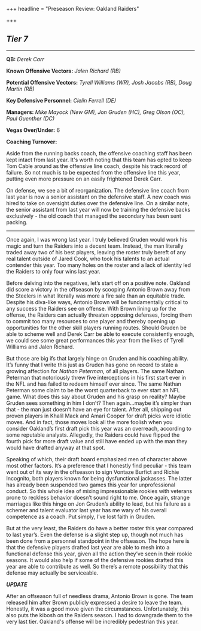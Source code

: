 +++
headline = "Preseason Review: Oakland Raiders"

+++
## **_Tier 7_**

***

**QB:** _Derek Carr_

**Known Offensive Vectors:** _Jalen Richard (RB)_

**Potential Offensive Vectors:** _Tyrell Williams (WR), Josh Jacobs (RB), Doug Martin (RB)_

**Key Defensive Personnel:** _Clelin Ferrell (DE)_

**Managers:** _Mike Mayock (New GM), Jon Gruden (HC), Greg Olson (OC), Paul Guenther (DC)_

**Vegas Over/Under:** 6

**Coaching Turnover:**

Aside from the running backs coach, the offensive coaching staff has been kept intact from last year. It's worth noting that this team has opted to keep Tom Cable around as the offensive line coach, despite his track record of failure. So not much is to be expected from the offensive line this year, putting even more pressure on an easily frightened Derek Carr.

On defense, we see a bit of reorganization. The defensive line coach from last year is now a senior assistant on the defensive staff. A new coach was hired to take on oversight duties over the defensive line. On a similar note, the senior assistant from last year will now be training the defensive backs exclusively - the old coach that managed the secondary has been sent packing.

***

Once again, I was wrong last year. I truly believed Gruden would work his magic and turn the Raiders into a decent team. Instead, the man literally traded away two of his best players, leaving the roster truly bereft of any real talent outside of Jared Cook, who took his talents to an actual contender this year. Too many holes on the roster and a lack of identity led the Raiders to only four wins last year.

Before delving into the negatives, let’s start off on a positive note. Oakland did score a victory in the offseason by scooping Antonio Brown away from the Steelers in what literally was more a fire sale than an equitable trade. Despite his diva-like ways, Antonio Brown will be fundamentally critical to any success the Raiders see on offense. With Brown lining up for the offense, the Raiders can actually threaten opposing defenses, forcing them to commit too many resources to one player and thereby opening up opportunities for the other skill players running routes. Should Gruden be able to scheme well and Derek Carr be able to execute consistently enough, we could see some great performances this year from the likes of Tyrell Williams and Jalen Richard.

But those are big ifs that largely hinge on Gruden and his coaching ability. It’s funny that I write this just as Gruden has gone on record to state a growing affection for _Nathan Peterman,_ of all players. The same Nathan Peterman that notoriously threw five interceptions in his first start ever in the NFL and has failed to redeem himself ever since. The same Nathan Peterman some claim to be the worst quarterback to ever start an NFL game. What does this say about Gruden and his grasp on reality? Maybe Gruden sees something in him I don’t? Then again...maybe it’s simpler than that - the man just doesn’t have an eye for talent. After all, shipping out proven players in Khalil Mack and Amari Cooper for draft picks were idiotic moves. And in fact, those moves look all the more foolish when you consider Oakland’s first draft pick this year was an overreach, according to some reputable analysts. Allegedly, the Raiders could have flipped the fourth pick for more draft value and still have ended up with the man they would have drafted anyway at that spot.

Speaking of which, their draft board emphasized men of character above most other factors. It’s a preference that I honestly find peculiar - this team went out of its way in the offseason to sign Vontaze Burfict and Richie Incognito, both players known for being dysfunctional jackasses. The latter has already been suspended two games this year for unprofessional conduct. So this whole idea of mixing impressionable rookies with veterans prone to reckless behavior doesn’t sound right to me. Once again, strange marriages like this hinge on Jon Gruden’s ability to lead, but his failure as a schemer and talent evaluator last year has me wary of his overall competence as a coach. Put simply, I’ve lost faith in Gruden.

But at the very least, the Raiders do have a better roster this year compared to last year’s. Even the defense is a slight step up, though not much has been done from a personnel standpoint in the offseason. The hope here is that the defensive players drafted last year are able to mesh into a functional defense this year, given all the action they’ve seen in their rookie seasons. It would also help if some of the defensive rookies drafted this year are able to contribute as well. So there’s a remote possibility that this defense may actually be serviceable.

**_UPDATE_**

After an offseason full of needless drama, Antonio Brown is gone. The team released him after Brown publicly expressed a desire to leave the team. Honestly, it was a good move given the circumstances. Unfortunately, this also puts the kibosh on the Raiders season. I had to downgrade them to the very last tier. Oakland's offense will be incredibly pedestrian this year.